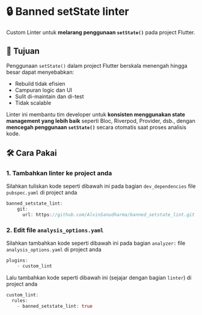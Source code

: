 <!--
This README describes the package. If you publish this package to pub.dev,
this README's contents appear on the landing page for your package.

For information about how to write a good package README, see the guide for
[writing package pages](https://dart.dev/tools/pub/writing-package-pages).

For general information about developing packages, see the Dart guide for
[creating packages](https://dart.dev/guides/libraries/create-packages)
and the Flutter guide for
[developing packages and plugins](https://flutter.dev/to/develop-packages).
-->

# 🔒 Banned setState linter

Custom Linter untuk **melarang penggunaan `setState()`** pada project Flutter.

## 🚨 Tujuan

Penggunaan `setState()` dalam project Flutter berskala menengah hingga besar dapat menyebabkan:

- Rebuild tidak efisien
- Campuran logic dan UI
- Sulit di-maintain dan di-test
- Tidak scalable

Linter ini membantu tim developer untuk **konsisten menggunakan state management yang lebih baik** seperti Bloc, Riverpod, Provider, dsb., dengan **mencegah penggunaan `setState()`** secara otomatis saat proses analisis kode.

## 🛠 Cara Pakai

### 1. Tambahkan linter ke project anda

Silahkan tuliskan kode seperti dibawah ini pada bagian `dev_dependencies` file `pubspec.yaml`
di project anda

```dart
banned_setstate_lint:
    git:
      url: https://github.com/AlvinSanudharma/banned_setstate_lint.git
```

### 2. Edit file `analysis_options.yaml`

Silahkan tambahkan kode seperti dibawah ini pada bagian `analyzer:` file `analysis_options.yaml`
di project anda

```dart
plugins:
    - custom_lint
```

Lalu tambahkan kode seperti dibawah ini (sejajar dengan bagian `linter`)
di project anda

```dart
custom_lint:
  rules:
    - banned_setstate_lint: true
```
